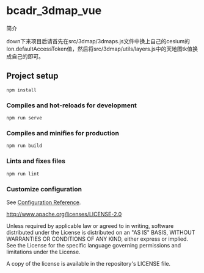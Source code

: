 # bcadr_3dmap_vue

简介

down下来项目后请首先在src/3dmap/3dmaps.js文件中换上自己的cesium的Ion.defaultAccessToken值，然后将src/3dmap/utils/layers.js中的天地图tk值换成自己的即可。

## Project setup
```
npm install
```

### Compiles and hot-reloads for development
```
npm run serve
```

### Compiles and minifies for production
```
npm run build
```

### Lints and fixes files
```
npm run lint
```

### Customize configuration
See [Configuration Reference](https://cli.vuejs.org/config/).

http://www.apache.org/licenses/LICENSE-2.0

Unless required by applicable law or agreed to in writing, software distributed under the License is distributed on an "AS IS" BASIS, WITHOUT WARRANTIES OR CONDITIONS OF ANY KIND, either express or implied. See the License for the specific language governing permissions and limitations under the License.

A copy of the license is available in the repository's LICENSE file.

